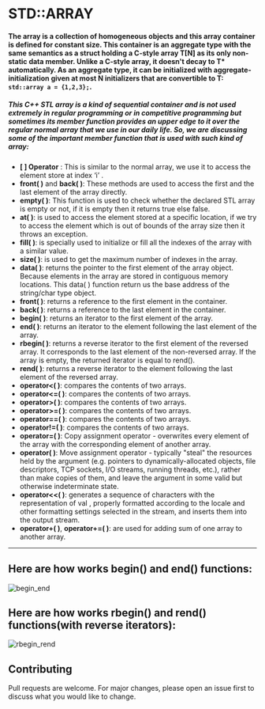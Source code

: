<h1>STD::ARRAY</h1>

<h4>The array is a collection of homogeneous objects and this array container is defined for constant size. This container is an aggregate type with the same semantics as a struct holding a C-style array T[N] as its only non-static data member. Unlike a C-style array, it doesn't decay to T* automatically. As an aggregate type, it can be initialized with aggregate-initialization given at most N initializers that are convertible to T: <code>std::array</int, 3/> a = {1,2,3};</code>.
</h4>

<h5>This C++ STL array is a kind of sequential container and is not used extremely in regular programming or in competitive programming but sometimes its member function provides an upper edge to it over the regular normal array that we use in our daily life. So, we are discussing some of the important member function that is used with such kind of array:</h5>

<ul>
<li><b>[ ] Operator</b> : This is similar to the normal array, we use it to access the element store at index ‘i’ .</li>
<li><b>front( )</b> and <b>back( )</b>: These methods are used to access the first and the last element of the array directly.</li>
<li><b>empty( )</b>: This function is used to check whether the declared STL array is empty or not, if it is empty then it returns true else false.</li>
<li><b>at( )</b>: is used to access the element stored at a specific location, if we try to access the element which is out of bounds of the array size then it throws an exception. </li>
<li><b>fill( )</b>: is specially used to initialize or fill all the indexes of the array with a similar value.</li>
<li><b>size( )</b>: is used to get the maximum number of indexes in the array.</li>
<li><b>data( )</b>: returns the pointer to the first element of the array object. Because elements in the array are stored in contiguous memory locations. This data( ) function return us the base address of the string/char type object.</li>
<li><b>front( )</b>: returns a reference to the first element in the container.</li>
<li><b>back( )</b>: returns a reference to the last element in the container.</li>
<li><b>begin( )</b>: returns an iterator to the first element of the array.</li>
<li><b>end( )</b>: returns an iterator to the element following the last element of the array.</li>
<li><b>rbegin( )</b>: returns a reverse iterator to the first element of the reversed array. It corresponds to the last element of the non-reversed array. If the array is empty, the returned iterator is equal to rend().</li>
<li><b>rend( )</b>: returns a reverse iterator to the element following the last element of the reversed array.</li>
<li><b>operator<( )</b>: compares the contents of two arrays.</li>
<li><b>operator<=( )</b>: compares the contents of two arrays.</li>
<li><b>operator>( )</b>: compares the contents of two arrays.</li>
<li><b>operator>=( )</b>: compares the contents of two arrays.</li>
<li><b>operator==( )</b>: compares the contents of two arrays.</li>
<li><b>operator!=( )</b>: compares the contents of two arrays.</li>
<li><b>operator=( )</b>: Copy assignment operator - overwrites every element of the array with the corresponding element of another array.</li>
<li><b>operator( )</b>: Move assignment operator - typically "steal" the resources held by the argument (e.g. pointers to dynamically-allocated objects, file descriptors, TCP sockets, I/O streams, running threads, etc.), rather than make copies of them, and leave the argument in some valid but otherwise indeterminate state.</li>
<li><b>operator<<( )</b>: generates a sequence of characters with the representation of val , properly formatted according to the locale and other formatting settings selected in the stream, and inserts them into the output stream.</li>
<li><b>operator+( )</b>, <b>operator+=( )</b>: are used for adding sum of one array to another array. </li>

</ul>

<hr>

<h2>Here are how works begin() and end() functions:</h2>
<img src="https://upload.cppreference.com/mwiki/images/1/1b/range-begin-end.svg" alt="begin_end">
<br>

<h2>Here are how works rbegin() and rend() functions(with reverse iterators):</h2>
<img src="https://upload.cppreference.com/mwiki/images/3/39/range-rbegin-rend.svg" alt="rbegin_rend">
<br>

<h2>Contributing</h2>
Pull requests are welcome. For major changes, please open an issue first to discuss what you would like to change.